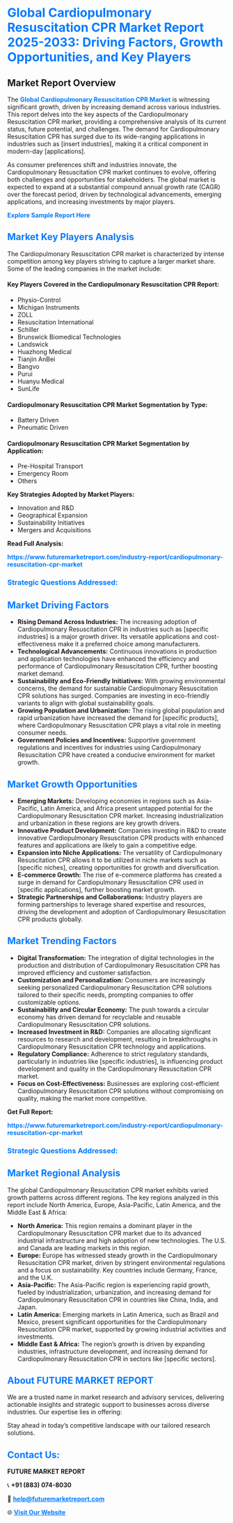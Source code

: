 <h1 style="color: #007BFF;">Global Cardiopulmonary Resuscitation CPR Market Report 2025-2033: Driving Factors, Growth Opportunities, and Key Players</h1>

<section id="overview">
<h2>Market Report Overview</h2>
<p>The <a href="https://www.futuremarketreport.com/industry-report/cardiopulmonary-resuscitation-cpr-market" style="color: #007BFF; text-decoration: none;"><strong>Global Cardiopulmonary Resuscitation CPR Market</strong></a> is witnessing significant growth, driven by increasing demand across various industries. This report delves into the key aspects of the Cardiopulmonary Resuscitation CPR market, providing a comprehensive analysis of its current status, future potential, and challenges. The demand for Cardiopulmonary Resuscitation CPR has surged due to its wide-ranging applications in industries such as [insert industries], making it a critical component in modern-day [applications].</p>
<p>As consumer preferences shift and industries innovate, the Cardiopulmonary Resuscitation CPR market continues to evolve, offering both challenges and opportunities for stakeholders. The global market is expected to expand at a substantial compound annual growth rate (CAGR) over the forecast period, driven by technological advancements, emerging applications, and increasing investments by major players.</p>
</section>

<section id="overview">
<p><a href="https://www.futuremarketreport.com/request-sample/reportId=85489" style="color: #007BFF; text-decoration: none;"><strong>Explore Sample Report Here</strong></a></p>
</section>

<section id="key-players">
<h2 style="color: #007BFF;">Market Key Players Analysis</h2>
<p>The Cardiopulmonary Resuscitation CPR market is characterized by intense competition among key players striving to capture a larger market share. Some of the leading companies in the market include:</p>
<h4>Key Players Covered in the Cardiopulmonary Resuscitation CPR Report:</h4>
<ul><li>Physio-Control</li><li>Michigan Instruments</li><li>ZOLL</li><li>Resuscitation International</li><li>Schiller</li><li>Brunswick Biomedical Technologies</li><li>Landswick</li><li>Huazhong Medical</li><li>Tianjin AnBei</li><li>Bangvo</li><li>Purui</li><li>Huanyu Medical</li><li>SunLife</li></ul>
<h4>Cardiopulmonary Resuscitation CPR Market Segmentation by Type:</h4>
<ul><li>Battery Driven</li><li>Pneumatic Driven</li></ul>

<h4>Cardiopulmonary Resuscitation CPR Market Segmentation by Application:</h4>
<ul><li>Pre-Hospital Transport</li><li>Emergency Room</li><li>Others</li></ul>
<p><strong>Key Strategies Adopted by Market Players:</strong></p>
<ul>
<li>Innovation and R&D</li>
<li>Geographical Expansion</li>
<li>Sustainability Initiatives</li>
<li>Mergers and Acquisitions</li>
</ul>
</section>

<section>
<p><strong>Read Full Analysis: </strong></p><a href="https://www.futuremarketreport.com/industry-report/cardiopulmonary-resuscitation-cpr-market" style="color: #007BFF; text-decoration: none;"><strong>https://www.futuremarketreport.com/industry-report/cardiopulmonary-resuscitation-cpr-market</strong></a>
<h3 style="color: #007BFF;">Strategic Questions Addressed:</h3>
</section>

<section id="driving-factors">
<h2 style="color: #007BFF;">Market Driving Factors</h2>
<ul>
<li><strong>Rising Demand Across Industries:</strong> The increasing adoption of Cardiopulmonary Resuscitation CPR in industries such as [specific industries] is a major growth driver. Its versatile applications and cost-effectiveness make it a preferred choice among manufacturers.</li>
<li><strong>Technological Advancements:</strong> Continuous innovations in production and application technologies have enhanced the efficiency and performance of Cardiopulmonary Resuscitation CPR, further boosting market demand.</li>
<li><strong>Sustainability and Eco-Friendly Initiatives:</strong> With growing environmental concerns, the demand for sustainable Cardiopulmonary Resuscitation CPR solutions has surged. Companies are investing in eco-friendly variants to align with global sustainability goals.</li>
<li><strong>Growing Population and Urbanization:</strong> The rising global population and rapid urbanization have increased the demand for [specific products], where Cardiopulmonary Resuscitation CPR plays a vital role in meeting consumer needs.</li>
<li><strong>Government Policies and Incentives:</strong> Supportive government regulations and incentives for industries using Cardiopulmonary Resuscitation CPR have created a conducive environment for market growth.</li>
</ul>
</section>

<section id="growth-opportunities">
<h2 style="color: #007BFF;">Market Growth Opportunities</h2>
<ul>
<li><strong>Emerging Markets:</strong> Developing economies in regions such as Asia-Pacific, Latin America, and Africa present untapped potential for the Cardiopulmonary Resuscitation CPR market. Increasing industrialization and urbanization in these regions are key growth drivers.</li>
<li><strong>Innovative Product Development:</strong> Companies investing in R&D to create innovative Cardiopulmonary Resuscitation CPR products with enhanced features and applications are likely to gain a competitive edge.</li>
<li><strong>Expansion into Niche Applications:</strong> The versatility of Cardiopulmonary Resuscitation CPR allows it to be utilized in niche markets such as [specific niches], creating opportunities for growth and diversification.</li>
<li><strong>E-commerce Growth:</strong> The rise of e-commerce platforms has created a surge in demand for Cardiopulmonary Resuscitation CPR used in [specific applications], further boosting market growth.</li>
<li><strong>Strategic Partnerships and Collaborations:</strong> Industry players are forming partnerships to leverage shared expertise and resources, driving the development and adoption of Cardiopulmonary Resuscitation CPR products globally.</li>
</ul>
</section>

<section id="trending-factors">
<h2 style="color: #007BFF;">Market Trending Factors</h2>
<ul>
<li><strong>Digital Transformation:</strong> The integration of digital technologies in the production and distribution of Cardiopulmonary Resuscitation CPR has improved efficiency and customer satisfaction.</li>
<li><strong>Customization and Personalization:</strong> Consumers are increasingly seeking personalized Cardiopulmonary Resuscitation CPR solutions tailored to their specific needs, prompting companies to offer customizable options.</li>
<li><strong>Sustainability and Circular Economy:</strong> The push towards a circular economy has driven demand for recyclable and reusable Cardiopulmonary Resuscitation CPR solutions.</li>
<li><strong>Increased Investment in R&D:</strong> Companies are allocating significant resources to research and development, resulting in breakthroughs in Cardiopulmonary Resuscitation CPR technology and applications.</li>
<li><strong>Regulatory Compliance:</strong> Adherence to strict regulatory standards, particularly in industries like [specific industries], is influencing product development and quality in the Cardiopulmonary Resuscitation CPR market.</li>
<li><strong>Focus on Cost-Effectiveness:</strong> Businesses are exploring cost-efficient Cardiopulmonary Resuscitation CPR solutions without compromising on quality, making the market more competitive.</li>
</ul>
</section>

<section>
<p><strong>Get Full Report: </strong></p><a href="https://www.futuremarketreport.com/industry-report/cardiopulmonary-resuscitation-cpr-market" style="color: #007BFF; text-decoration: none;"><strong>https://www.futuremarketreport.com/industry-report/cardiopulmonary-resuscitation-cpr-market</strong></a>
<h3 style="color: #007BFF;">Strategic Questions Addressed:</h3>
</section>


<section id="regional-analysis">
<h2 style="color: #007BFF;">Market Regional Analysis</h2>
<p>The global Cardiopulmonary Resuscitation CPR market exhibits varied growth patterns across different regions. The key regions analyzed in this report include North America, Europe, Asia-Pacific, Latin America, and the Middle East & Africa:</p>
<ul>
<li><strong>North America:</strong> This region remains a dominant player in the Cardiopulmonary Resuscitation CPR market due to its advanced industrial infrastructure and high adoption of new technologies. The U.S. and Canada are leading markets in this region.</li>
<li><strong>Europe:</strong> Europe has witnessed steady growth in the Cardiopulmonary Resuscitation CPR market, driven by stringent environmental regulations and a focus on sustainability. Key countries include Germany, France, and the U.K.</li>
<li><strong>Asia-Pacific:</strong> The Asia-Pacific region is experiencing rapid growth, fueled by industrialization, urbanization, and increasing demand for Cardiopulmonary Resuscitation CPR in countries like China, India, and Japan.</li>
<li><strong>Latin America:</strong> Emerging markets in Latin America, such as Brazil and Mexico, present significant opportunities for the Cardiopulmonary Resuscitation CPR market, supported by growing industrial activities and investments.</li>
<li><strong>Middle East & Africa:</strong> The region’s growth is driven by expanding industries, infrastructure development, and increasing demand for Cardiopulmonary Resuscitation CPR in sectors like [specific sectors].</li>
</ul>
</section>

<footer>
<h2 style="color: #007BFF;">About FUTURE MARKET REPORT</h2>
<p>We are a trusted name in market research and advisory services, delivering actionable insights and strategic support to businesses across diverse industries. Our expertise lies in offering:</p>

<p>Stay ahead in today’s competitive landscape with our tailored research solutions.</p>

<h2 style="color: #007BFF;">Contact Us:</h2>
<p><strong>FUTURE MARKET REPORT</strong></p>
<p>📞 <strong>+91 (883) 074-8030</strong></p>
<p>📧 <strong><a href="mailto:help@futuremarketreport.com" style="color: #007BFF;">help@futuremarketreport.com</a></strong></p>
<p>🌐 <strong><a href="https://www.futuremarketreport.com/" style="color: #007BFF;">Visit Our Website</a></strong></p>
</footer>